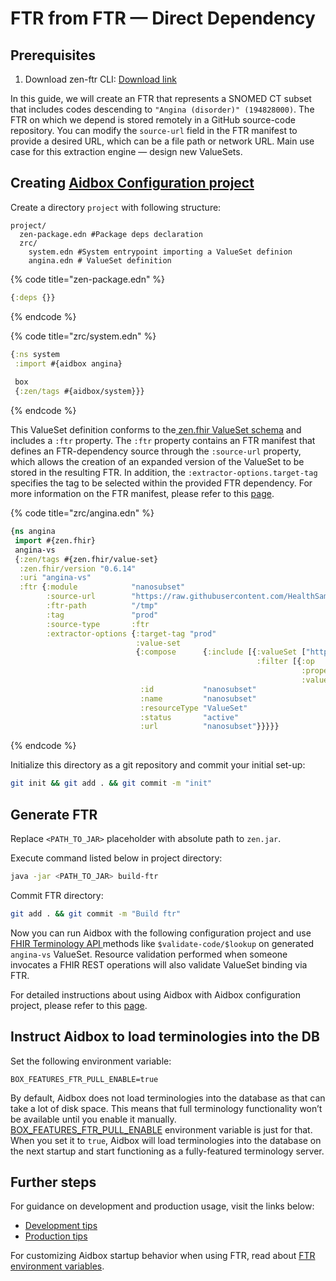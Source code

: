 # FTR from FTR — Direct Dependency

## Prerequisites

1. Download zen-ftr CLI: [Download link](https://github.com/HealthSamurai/ftr/releases/latest/download/zen.jar)

In this guide, we will create an FTR that represents a SNOMED CT subset that includes codes descending to `"Angina (disorder)" (194828000)`. The FTR on which we depend is stored remotely in a GitHub source-code repository. You can modify the `source-url` field in the FTR manifest to provide a desired URL, which can be a file path or network URL. Main use case for this extraction engine — design new ValueSets.

## Creating [Aidbox Configuration project](../../../../aidbox-configuration/aidbox-zen-lang-project/)

Create a directory `project` with following structure:

```
project/
  zen-package.edn #Package deps declaration
  zrc/
    system.edn #System entrypoint importing a ValueSet definion
    angina.edn # ValueSet definition
```

{% code title="zen-package.edn" %}
```clojure
{:deps {}}
```
{% endcode %}

{% code title="zrc/system.edn" %}
```clojure
{:ns system
 :import #{aidbox angina}
 
 box
 {:zen/tags #{aidbox/system}}}
```
{% endcode %}

This ValueSet definition conforms to the[ zen.fhir ValueSet schema](../../../profiling-and-validation/profiling-with-zen-lang/) and includes a `:ftr` property. The `:ftr` property contains an FTR manifest that defines an FTR-dependency source through the `:source-url` property, which allows the creation of an expanded version of the ValueSet to be stored in the resulting FTR. In addition, the `:extractor-options.target-tag` specifies the tag to be selected within the provided FTR dependency. For more information on the FTR manifest, please refer to this [page](../ftr-manifest.md).

{% code title="zrc/angina.edn" %}
```clojure
{ns angina
 import #{zen.fhir}
 angina-vs
 {:zen/tags #{zen.fhir/value-set}
  :zen.fhir/version "0.6.14"
  :uri "angina-vs"
  :ftr {:module            "nanosubset"
        :source-url        "https://raw.githubusercontent.com/HealthSamurai/ftr/main/examples/microsnomed"
        :ftr-path          "/tmp"
        :tag               "prod"
        :source-type       :ftr
        :extractor-options {:target-tag "prod"
                            :value-set
                            {:compose      {:include [{:valueSet ["http://snomed.info/sct"]
                                                       :filter [{:op       "is-a"
                                                                 :property "concept"
                                                                 :value    "194828000"}]}]}
                             :id           "nanosubset"
                             :name         "nanosubset"
                             :resourceType "ValueSet"
                             :status       "active"
                             :url          "nanosubset"}}}}}
```
{% endcode %}

Initialize this directory as a git repository and commit your initial set-up:

```bash
git init && git add . && git commit -m "init"
```

## Generate FTR

Replace `<PATH_TO_JAR>` placeholder with absolute path to `zen.jar`.&#x20;

Execute command listed below in project directory:

```bash
java -jar <PATH_TO_JAR> build-ftr
```

Commit FTR directory:

```bash
git add . && git commit -m "Build ftr"
```

Now you can run Aidbox with the following configuration project and use [FHIR Terminology API ](../../valueset/)methods like `$validate-code/$lookup` on generated `angina-vs` ValueSet. Resource validation performed when someone invocates a FHIR REST operations will also validate ValueSet binding via FTR.

For detailed instructions about using Aidbox with Aidbox configuration project, please refer to this [page](../../../../getting-started-1/run-aidbox/run-aidbox-locally-with-docker.md).

## Instruct Aidbox to load terminologies into the DB

Set the following environment variable:

```
BOX_FEATURES_FTR_PULL_ENABLE=true
```

By default, Aidbox does not load terminologies into the database as that can take a lot of disk space. This means that full terminology functionality won’t be available until you enable it manually. [BOX\_FEATURES\_FTR\_PULL\_ENABLE](../../../../reference/configuration/environment-variables/ftr.md) environment variable is just for that. When you set it to `true`, Aidbox will load terminologies into the database on the next startup and start functioning as a fully-featured terminology server.

## Further steps

For guidance on development and production usage, visit the links below:

* [Development tips](../../../../aidbox-configuration/aidbox-zen-lang-project/setting-up-a-configuration-project.md#tips-for-local-development)
* [Production tips](../../../../aidbox-configuration/aidbox-zen-lang-project/setting-up-a-configuration-project.md#tips-for-production)

For customizing Aidbox startup behavior when using FTR, read about [FTR environment variables](../../../../reference/configuration/environment-variables/ftr.md).
